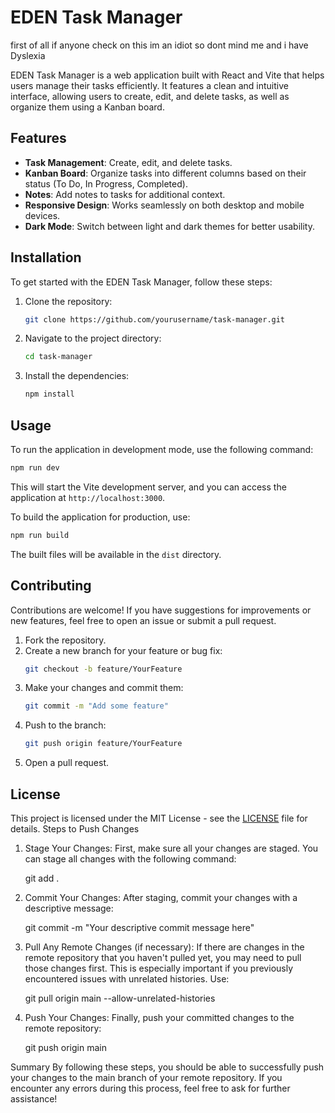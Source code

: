 # EDEN Task Manager
first of all if anyone check on this im an idiot so dont mind me and i have Dyslexia


EDEN Task Manager is a web application built with React and Vite that helps users manage their tasks efficiently. It features a clean and intuitive interface, allowing users to create, edit, and delete tasks, as well as organize them using a Kanban board.

## Features

- **Task Management**: Create, edit, and delete tasks.
- **Kanban Board**: Organize tasks into different columns based on their status (To Do, In Progress, Completed).
- **Notes**: Add notes to tasks for additional context.
- **Responsive Design**: Works seamlessly on both desktop and mobile devices.
- **Dark Mode**: Switch between light and dark themes for better usability.

## Installation

To get started with the EDEN Task Manager, follow these steps:

1. Clone the repository:
   ```bash
   git clone https://github.com/yourusername/task-manager.git
   ```

2. Navigate to the project directory:
   ```bash
   cd task-manager
   ```

3. Install the dependencies:
   ```bash
   npm install
   ```

## Usage

To run the application in development mode, use the following command:

```bash
npm run dev
```

This will start the Vite development server, and you can access the application at `http://localhost:3000`.

To build the application for production, use:

```bash
npm run build
```

The built files will be available in the `dist` directory.

## Contributing

Contributions are welcome! If you have suggestions for improvements or new features, feel free to open an issue or submit a pull request.

1. Fork the repository.
2. Create a new branch for your feature or bug fix:
   ```bash
   git checkout -b feature/YourFeature
   ```
3. Make your changes and commit them:
   ```bash
   git commit -m "Add some feature"
   ```
4. Push to the branch:
   ```bash
   git push origin feature/YourFeature
   ```
5. Open a pull request.

## License

This project is licensed under the MIT License - see the [LICENSE](LICENSE) file for details.
Steps to Push Changes
1. Stage Your Changes:
First, make sure all your changes are staged. You can stage all changes with the following command:
 
    git add .

2. Commit Your Changes:
After staging, commit your changes with a descriptive message:

    git commit -m "Your descriptive commit message here"

3. Pull Any Remote Changes (if necessary):
If there are changes in the remote repository that you haven't pulled yet, you may need to pull those changes first. This is especially important if you previously encountered issues with unrelated histories. Use:

   git pull origin main --allow-unrelated-histories

4. Push Your Changes:
Finally, push your committed changes to the remote repository:

   git push origin main

Summary
By following these steps, you should be able to successfully push your changes to the main branch of your remote repository. If you encounter any errors during this process, feel free to ask for further assistance!